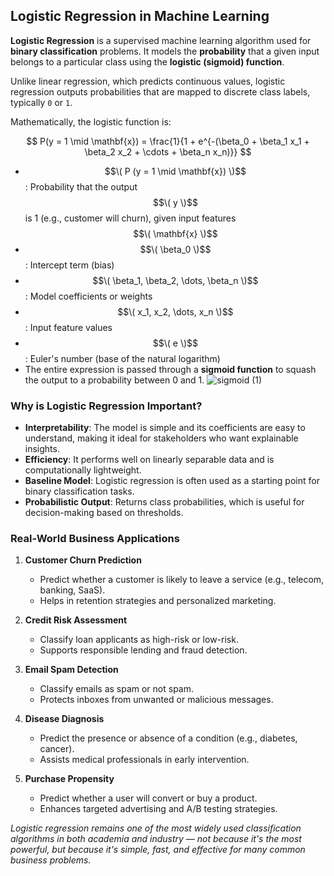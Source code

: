 ##  Logistic Regression in Machine Learning
**Logistic Regression** is a supervised machine learning algorithm used for **binary classification** problems. It models the **probability** that a given input belongs to a particular class using the **logistic (sigmoid) function**.

Unlike linear regression, which predicts continuous values, logistic regression outputs probabilities that are mapped to discrete class labels, typically `0` or `1`.


Mathematically, the logistic function is:

$$
P(y = 1 \mid \mathbf{x}) = \frac{1}{1 + e^{-(\beta_0 + \beta_1 x_1 + \beta_2 x_2 + \cdots + \beta_n x_n)}}
$$

- $$\( P (y = 1 \mid \mathbf{x}) \)$$: Probability that the output $$\( y \)$$ is 1 (e.g., customer will churn), given input features $$\( \mathbf{x} \)$$
- $$\( \beta_0 \)$$: Intercept term (bias)
- $$\( \beta_1, \beta_2, \dots, \beta_n \)$$: Model coefficients or weights
- $$\( x_1, x_2, \dots, x_n \)$$: Input feature values
- $$\( e \)$$: Euler's number (base of the natural logarithm)
- The entire expression is passed through a **sigmoid function** to squash the output to a probability between 0 and 1.
![sigmoid (1)](https://github.com/user-attachments/assets/2efb46ce-6600-4378-bebf-a632e4593ad8)

### Why is Logistic Regression Important?

- **Interpretability**: The model is simple and its coefficients are easy to understand, making it ideal for stakeholders who want explainable insights.
- **Efficiency**: It performs well on linearly separable data and is computationally lightweight.
- **Baseline Model**: Logistic regression is often used as a starting point for binary classification tasks.
- **Probabilistic Output**: Returns class probabilities, which is useful for decision-making based on thresholds.

### Real-World Business Applications

1. **Customer Churn Prediction**
   - Predict whether a customer is likely to leave a service (e.g., telecom, banking, SaaS).
   - Helps in retention strategies and personalized marketing.

2. **Credit Risk Assessment**
   - Classify loan applicants as high-risk or low-risk.
   - Supports responsible lending and fraud detection.

3. **Email Spam Detection**
   - Classify emails as spam or not spam.
   - Protects inboxes from unwanted or malicious messages.

4. **Disease Diagnosis**
   - Predict the presence or absence of a condition (e.g., diabetes, cancer).
   - Assists medical professionals in early intervention.

5. **Purchase Propensity**
   - Predict whether a user will convert or buy a product.
   - Enhances targeted advertising and A/B testing strategies.

*Logistic regression remains one of the most widely used classification algorithms in both academia and industry — not because it's the most powerful, but because it's simple, fast, and effective for many common business problems.*


